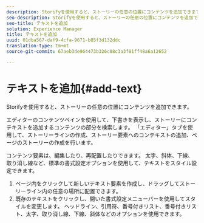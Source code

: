 ```yaml
---
description: Storifyを使用すると、ストーリーの任意の位置にコンテンツを追加できます。
seo-description: Storifyを使用すると、ストーリーの任意の位置にコンテンツを追加できます。
seo-title: テキストを追加
solution: Experience Manager
title: テキストを追加
uuid: 01dba567-daf9-4cfa-9671-b85f3d132ddc
translation-type: tm+mt
source-git-commit: 67aeb3de964473b326c88c3a3f81ff48a6a12652

---
```



# テキストを追加{#add-text}

Storifyを使用すると、ストーリーの任意の位置にコンテンツを追加できます。

エディターのコンテンツペインを使用して、下書きを表示し、ストーリーにコンテキストを追加するコンテンツの部分を検索します。 「エディター」タブを使用して、ストーリーラインの作成、ストーリー要素へのコンテキストの追加、ページのストーリーの作成を行います。

コンテンツ要素は、編集したり、再配置したりできます。 太字、斜体、下線、取り消し線など、標準の書式設定オプションを使用して、テキストをスタイル設定できます。

1. ページ内をクリックして新しいテキスト要素を作成し、ドラッグしてストーリーライン内の任意の場所に配置できます。
1. 既存のテキストをクリックし、開いた書式設定メニューバーを使用してスタイルを変更します。 ヘッドライン、引用符、番号付きリスト、番号付きリスト、太字、取り消し線、下線、斜体などのオプションを使用できます。
